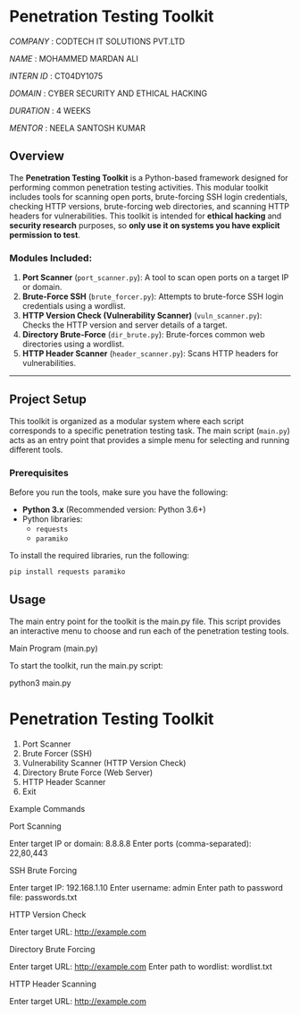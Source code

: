 # Penetration Testing Toolkit


*COMPANY* : CODTECH IT SOLUTIONS PVT.LTD

*NAME* : MOHAMMED MARDAN ALI

*INTERN ID* : CT04DY1075

*DOMAIN* : CYBER SECURITY AND ETHICAL HACKING 

*DURATION* : 4 WEEKS

*MENTOR* : NEELA SANTOSH KUMAR

## Overview

The **Penetration Testing Toolkit** is a Python-based framework designed for performing common penetration testing activities. This modular toolkit includes tools for scanning open ports, brute-forcing SSH login credentials, checking HTTP versions, brute-forcing web directories, and scanning HTTP headers for vulnerabilities. This toolkit is intended for **ethical hacking** and **security research** purposes, so **only use it on systems you have explicit permission to test**.

### **Modules Included:**

1. **Port Scanner** (`port_scanner.py`): A tool to scan open ports on a target IP or domain.
2. **Brute-Force SSH** (`brute_forcer.py`): Attempts to brute-force SSH login credentials using a wordlist.
3. **HTTP Version Check (Vulnerability Scanner)** (`vuln_scanner.py`): Checks the HTTP version and server details of a target.
4. **Directory Brute-Force** (`dir_brute.py`): Brute-forces common web directories using a wordlist.
5. **HTTP Header Scanner** (`header_scanner.py`): Scans HTTP headers for vulnerabilities.

---



## Project Setup

This toolkit is organized as a modular system where each script corresponds to a specific penetration testing task. The main script (`main.py`) acts as an entry point that provides a simple menu for selecting and running different tools.

### **Prerequisites**

Before you run the tools, make sure you have the following:

- **Python 3.x** (Recommended version: Python 3.6+)
- Python libraries:
  - `requests`
  - `paramiko`

To install the required libraries, run the following:

```bash
pip install requests paramiko
```

## Usage

The main entry point for the toolkit is the main.py file. This script provides an interactive menu to choose and run each of the penetration testing tools.

Main Program (main.py)

To start the toolkit, run the main.py script:

python3 main.py

Penetration Testing Toolkit
===========================
1. Port Scanner
2. Brute Forcer (SSH)
3. Vulnerability Scanner (HTTP Version Check)
4. Directory Brute Force (Web Server)
5. HTTP Header Scanner
0. Exit

Example Commands

 Port Scanning

Enter target IP or domain: 8.8.8.8
Enter ports (comma-separated): 22,80,443

SSH Brute Forcing

Enter target IP: 192.168.1.10
Enter username: admin
Enter path to password file: passwords.txt

HTTP Version Check

Enter target URL: http://example.com

Directory Brute Forcing

Enter target URL: http://example.com
Enter path to wordlist: wordlist.txt

HTTP Header Scanning

Enter target URL: http://example.com
